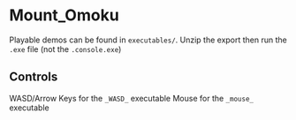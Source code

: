 # Mount_Omoku

Playable demos can be found in `executables/`. Unzip the export then run the `.exe` file (not the `.console.exe`)

## Controls
WASD/Arrow Keys for the `_WASD_` executable
Mouse for the `_mouse_` executable

